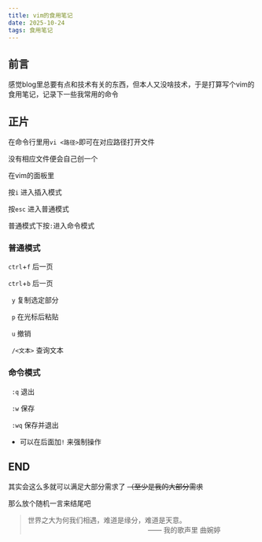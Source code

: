 ```yaml
---
title: vim的食用笔记
date: 2025-10-24
tags: 食用笔记
---
```

## 前言
感觉blog里总要有点和技术有关的东西，但本人又没啥技术，于是打算写个vim的食用笔记，记录下一些我常用的命令
## 正片

在命令行里用` vi <路径> `即可在对应路径打开文件

没有相应文件便会自己创一个

在vim的面板里

按`i` 进入插入模式

按`esc` 进入普通模式

普通模式下按`:`进入命令模式

### 普通模式
`ctrl`+`f` 后一页

`ctrl`+`b` 后一页

` y` 复制选定部分

` p` 在光标后粘贴

` u` 撤销

` /<文本>` 查询文本

### 命令模式
` :q` 退出

` :w` 保存

` :wq` 保存并退出

- 可以在后面加`!` 来强制操作

## END
其实会这么多就可以满足大部分需求了 ~~（至少是我的大部分需求~~

那么放个随机一言来结尾吧

>世界之大为何我们相遇，难道是缘分，难道是天意。
> $~~~~~~~~~~~~~~~~~~~~~~~~~~~~~~~~~~~~~~~~~~~~~~~~~~~~~~~~~~~~~~$—— 我的歌声里 曲婉婷



